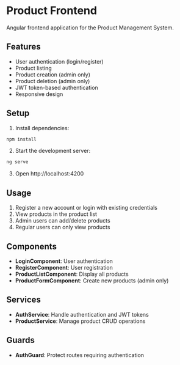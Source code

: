 # Product Frontend

Angular frontend application for the Product Management System.

## Features

- User authentication (login/register)
- Product listing
- Product creation (admin only)
- Product deletion (admin only)
- JWT token-based authentication
- Responsive design

## Setup

1. Install dependencies:
```bash
npm install
```

2. Start the development server:
```bash
ng serve
```

3. Open http://localhost:4200

## Usage

1. Register a new account or login with existing credentials
2. View products in the product list
3. Admin users can add/delete products
4. Regular users can only view products

## Components

- **LoginComponent**: User authentication
- **RegisterComponent**: User registration
- **ProductListComponent**: Display all products
- **ProductFormComponent**: Create new products (admin only)

## Services

- **AuthService**: Handle authentication and JWT tokens
- **ProductService**: Manage product CRUD operations

## Guards

- **AuthGuard**: Protect routes requiring authentication
